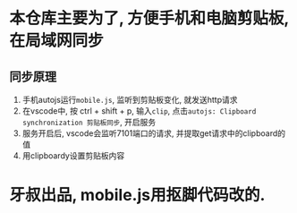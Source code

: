 # 本仓库主要为了, 方便手机和电脑剪贴板, 在局域网同步

## 同步原理
1. 手机autojs运行`mobile.js`, 监听到剪贴板变化, 就发送http请求
2. 在vscode中, 按 ctrl + shift + p, 输入`clip`, 点击`autojs: Clipboard synchronization 剪贴板同步`, 开启服务
3. 服务开启后, vscode会监听7101端口的请求, 并提取get请求中的clipboard的值
4. 用clipboardy设置剪贴板内容

# 牙叔出品, mobile.js用抠脚代码改的.